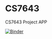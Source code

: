 # CS7643
CS7643 Project APP

[![Binder](https://mybinder.org/badge_logo.svg)](https://mybinder.org/v2/gh/efajard/CS7643/main?urlpath=voila%2Frender%2Fthe-saturdays.ipynb)
